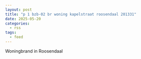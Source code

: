 ```yaml
---
layout: post
title: "p 1 bzb-02 br woning kapelstraat roosendaal 201331"
date: 2025-05-20
categories: 
  - rss
tags: 
  - feed
---
```


Woningbrand in Roosendaal
